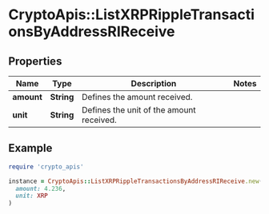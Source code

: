 # CryptoApis::ListXRPRippleTransactionsByAddressRIReceive

## Properties

| Name | Type | Description | Notes |
| ---- | ---- | ----------- | ----- |
| **amount** | **String** | Defines the amount received. |  |
| **unit** | **String** | Defines the unit of the amount received. |  |

## Example

```ruby
require 'crypto_apis'

instance = CryptoApis::ListXRPRippleTransactionsByAddressRIReceive.new(
  amount: 4.236,
  unit: XRP
)
```

